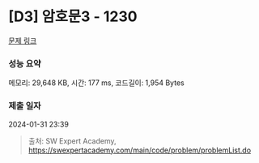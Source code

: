 # [D3] 암호문3 - 1230 

[문제 링크](https://swexpertacademy.com/main/code/problem/problemDetail.do?contestProbId=AV14zIwqAHwCFAYD) 

### 성능 요약

메모리: 29,648 KB, 시간: 177 ms, 코드길이: 1,954 Bytes

### 제출 일자

2024-01-31 23:39



> 출처: SW Expert Academy, https://swexpertacademy.com/main/code/problem/problemList.do